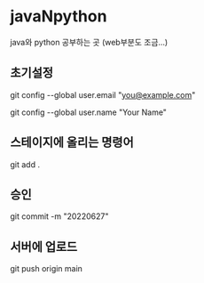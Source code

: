 # javaNpython

java와 python 공부하는 곳
(web부분도 조금...)

## 초기설정
git config --global user.email "you@example.com"


git config --global user.name "Your Name"
## 스테이지에 올리는 명령어
git add .

## 승인
git commit -m "20220627"

## 서버에 업로드
git push origin main
